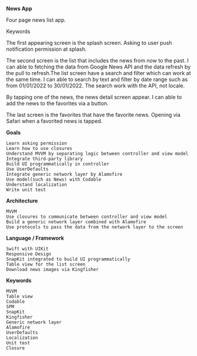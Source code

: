 **News App**

Four page news list app.

Keywords

The first appearing screen is the splash screen. Asking to user push notification permission at splash.

The second screen is the list that includes the news from now to the past. I can able to fetching the data from Google News API and the data refresh by the pull to refresh.The list screen have a search and filter which can work at the same time. I can able to search by text and filter by date range such as from 01/01/2022 to 30/01/2022. The search work with the API, not locale.

By tapping one of the news, the news detail screen appear. I can able to add the news to the favorites via a button.

The last screen is the favorites that have the favorite news. Opening via Safari when a favorited news is tapped.

**Goals**

	Learn asking permission
	Learn how to use closures
	Understand MVVM by separating logic between controller and view model
	Integrate third-party library
	Build UI programmatically in controller
	Use UserDefaults
	Integrate generic network layer by Alamofire
	Use model(such as News) with Codable
	Understand localization
	Write unit test

**Architecture**

	MVVM
	Use closures to communicate between controller and view model
	Build a generic network layer combined with Alamofire
	Use protocols to pass the data from the network layer to the screen

**Language / Framework**

	Swift with UIKit
	Responsive Design
	SnapKit integrated to build UI programmatically 
	Table view for the list screen
	Download news images via Kingfisher

**Keywords**

	MVVM
	Table view
	Codable
	SPM
	SnapKit
	Kingfisher
	Generic network layer
	Alamofire
	UserDefaults
	Localization
	Unit test
	Closure
